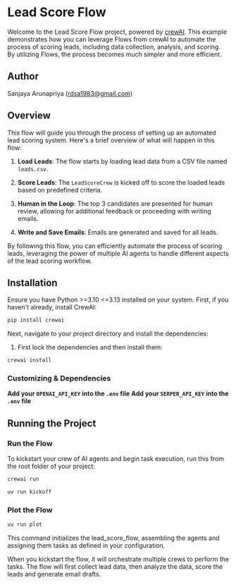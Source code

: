 # Lead Score Flow

Welcome to the Lead Score Flow project, powered by [crewAI](https://crewai.com). This example demonstrates how you can leverage Flows from crewAI to automate the process of scoring leads, including data collection, analysis, and scoring. By utilizing Flows, the process becomes much simpler and more efficient.

## Author
Sanjaya Arunapriya (rdsa1983@gmail.com)

## Overview

This flow will guide you through the process of setting up an automated lead scoring system. Here's a brief overview of what will happen in this flow:

1. **Load Leads**: The flow starts by loading lead data from a CSV file named `leads.csv`.

2. **Score Leads**: The `LeadScoreCrew` is kicked off to score the loaded leads based on predefined criteria.

3. **Human in the Loop**: The top 3 candidates are presented for human review, allowing for additional feedback or proceeding with writing emails.

4. **Write and Save Emails**: Emails are generated and saved for all leads.

By following this flow, you can efficiently automate the process of scoring leads, leveraging the power of multiple AI agents to handle different aspects of the lead scoring workflow.

## Installation

Ensure you have Python >=3.10 <=3.13 installed on your system. First, if you haven't already, install CrewAI:

```bash
pip install crewai
```

Next, navigate to your project directory and install the dependencies:

1. First lock the dependencies and then install them:

```bash
crewai install
```

### Customizing & Dependencies

**Add your `OPENAI_API_KEY` into the `.env` file**
**Add your `SERPER_API_KEY` into the `.env` file**


## Running the Project

### Run the Flow

To kickstart your crew of AI agents and begin task execution, run this from the root folder of your project:

```bash
crewai run
```
```bash
uv run kickoff
```
### Plot the Flow

```bash
uv run plot
```

This command initializes the lead_score_flow, assembling the agents and assigning them tasks as defined in your configuration.

When you kickstart the flow, it will orchestrate multiple crews to perform the tasks. The flow will first collect lead data, then analyze the data, score the leads and generate email drafts.


